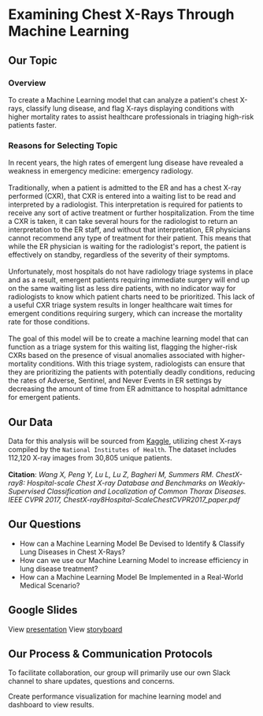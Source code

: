 # Examining Chest X-Rays Through Machine Learning

## Our Topic

### Overview

To create a Machine Learning model that can analyze a patient's chest X-rays, 
classify lung disease, and flag X-rays displaying conditions with higher mortality rates to assist 
healthcare professionals in triaging high-risk patients faster. 

### Reasons for Selecting Topic

In recent years, the high rates of emergent lung disease have revealed a weakness in emergency medicine: emergency radiology. 
</br></br>
Traditionally, when a patient is admitted to the ER and has a chest X-ray performed (CXR), that CXR is entered into a waiting list to be read and interpreted by a radiologist. 
This interpretation is required for patients to receive any sort of active treatment or further hospitalization. 
From the time a CXR is taken, it can take several hours for the radiologist to return an interpretation to the ER staff, and without that interpretation, ER physicians cannot recommend any type of treatment for their patient. 
This means that while the ER physician is waiting for the radiologist's report, the patient is effectively on standby, regardless of the severity of their symptoms.
</br></br>
Unfortunately, most hospitals do not have radiology triage systems in place and as a result, emergent patients requiring immediate surgery will end up on the same waiting list as less dire patients, with no indicator 
way for radiologists to know which patient charts need to be prioritized. 
This lack of a useful CXR triage system results in longer healthcare wait times for emergent conditions requiring surgery, which can increase the mortality rate for those conditions. 
</br></br>
The goal of this model will be to create a machine learning model that can function as a triage system for this waiting list, flagging the higher-risk CXRs based on the presence of 
visual anomalies associated with higher-mortality conditions. With this triage system, radiologists can ensure that they are prioritizing the patients with potentially deadly conditions, 
reducing the rates of Adverse, Sentinel, and Never Events in ER settings by decreasing the amount of time from ER admittance to hospital admittance for emergent patients. 

## Our Data 

Data for this analysis will be sourced from [Kaggle](https://www.kaggle.com/datasets/nih-chest-xrays/data?select=README_CHESTXRAY.pdf), utilizing chest X-rays compiled by the ``National Institutes of Health``. 
The dataset includes 112,120 X-ray images from 30,805 unique patients. </br></br>
**Citation**: *Wang X, Peng Y, Lu L, Lu Z, Bagheri M, Summers RM. ChestX-ray8: Hospital-scale Chest X-ray Database and Benchmarks on Weakly-Supervised Classification and Localization of Common Thorax Diseases. 
IEEE CVPR 2017, ChestX-ray8Hospital-ScaleChestCVPR2017_paper.pdf*

## Our Questions 

* How can a Machine Learning Model Be Devised to Identify & Classify Lung Diseases in Chest X-Rays?
* How can we use our Machine Learning Model to increase efficiency in lung disease treatment?
* How can a Machine Learning Model Be Implemented in a Real-World Medical Scenario? 

## Google Slides
View [presentation](https://docs.google.com/presentation/d/1rS79_7x5zY806TvwxHiqctWvBmpmMKyt_Wl2rek10Dc/edit#slide=id.p)
View [storyboard](https://docs.google.com/presentation/d/1dvesALep-6vo8g94_rq3NUFCwnJmg3bc8BYD8B-T_Y4/edit)


## Our Process & Communication Protocols

To facilitate collaboration, our group will primarily use our own Slack channel to share updates, questions and concerns.</br>

Create performance visualization for machine learning model and dashboard to view results.